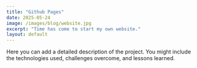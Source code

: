 ```yaml
---
title: "Github Pages"
date: 2025-05-24
image: /images/blog/website.jpg
excerpt: "Time has come to start my own website."
layout: default
---
```


Here you can add a detailed description of the project. You might include the technologies used, challenges overcome, and lessons learned.

